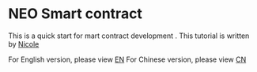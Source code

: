 
# NEO Smart contract 
This is a quick start for mart contract development . This tutorial is written by [Nicole](https://github.com/nicolegys)

For English version, please view [EN](neo_python_quickstart_en.md)
For Chinese version, please view [CN](neo_python_quickstart_cn.md)